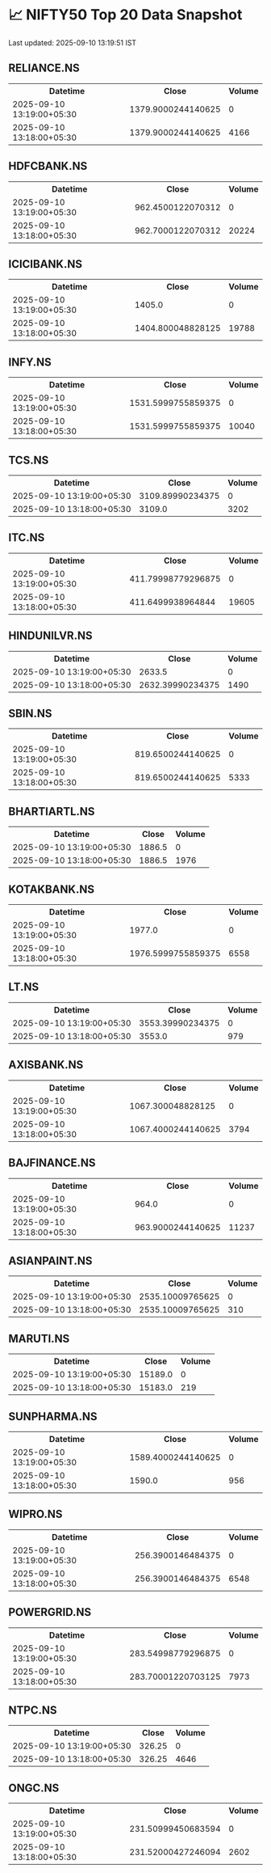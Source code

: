 # 📈 NIFTY50 Top 20 Data Snapshot

Last updated: 2025-09-10 13:19:51 IST

## RELIANCE.NS

<table>
  <tr><th>Datetime</th><th>Close</th><th>Volume</th></tr>
  <tr><td>2025-09-10 13:19:00+05:30</td><td>1379.9000244140625</td><td>0</td></tr>
  <tr><td>2025-09-10 13:18:00+05:30</td><td>1379.9000244140625</td><td>4166</td></tr>
</table>

## HDFCBANK.NS

<table>
  <tr><th>Datetime</th><th>Close</th><th>Volume</th></tr>
  <tr><td>2025-09-10 13:19:00+05:30</td><td>962.4500122070312</td><td>0</td></tr>
  <tr><td>2025-09-10 13:18:00+05:30</td><td>962.7000122070312</td><td>20224</td></tr>
</table>

## ICICIBANK.NS

<table>
  <tr><th>Datetime</th><th>Close</th><th>Volume</th></tr>
  <tr><td>2025-09-10 13:19:00+05:30</td><td>1405.0</td><td>0</td></tr>
  <tr><td>2025-09-10 13:18:00+05:30</td><td>1404.800048828125</td><td>19788</td></tr>
</table>

## INFY.NS

<table>
  <tr><th>Datetime</th><th>Close</th><th>Volume</th></tr>
  <tr><td>2025-09-10 13:19:00+05:30</td><td>1531.5999755859375</td><td>0</td></tr>
  <tr><td>2025-09-10 13:18:00+05:30</td><td>1531.5999755859375</td><td>10040</td></tr>
</table>

## TCS.NS

<table>
  <tr><th>Datetime</th><th>Close</th><th>Volume</th></tr>
  <tr><td>2025-09-10 13:19:00+05:30</td><td>3109.89990234375</td><td>0</td></tr>
  <tr><td>2025-09-10 13:18:00+05:30</td><td>3109.0</td><td>3202</td></tr>
</table>

## ITC.NS

<table>
  <tr><th>Datetime</th><th>Close</th><th>Volume</th></tr>
  <tr><td>2025-09-10 13:19:00+05:30</td><td>411.79998779296875</td><td>0</td></tr>
  <tr><td>2025-09-10 13:18:00+05:30</td><td>411.6499938964844</td><td>19605</td></tr>
</table>

## HINDUNILVR.NS

<table>
  <tr><th>Datetime</th><th>Close</th><th>Volume</th></tr>
  <tr><td>2025-09-10 13:19:00+05:30</td><td>2633.5</td><td>0</td></tr>
  <tr><td>2025-09-10 13:18:00+05:30</td><td>2632.39990234375</td><td>1490</td></tr>
</table>

## SBIN.NS

<table>
  <tr><th>Datetime</th><th>Close</th><th>Volume</th></tr>
  <tr><td>2025-09-10 13:19:00+05:30</td><td>819.6500244140625</td><td>0</td></tr>
  <tr><td>2025-09-10 13:18:00+05:30</td><td>819.6500244140625</td><td>5333</td></tr>
</table>

## BHARTIARTL.NS

<table>
  <tr><th>Datetime</th><th>Close</th><th>Volume</th></tr>
  <tr><td>2025-09-10 13:19:00+05:30</td><td>1886.5</td><td>0</td></tr>
  <tr><td>2025-09-10 13:18:00+05:30</td><td>1886.5</td><td>1976</td></tr>
</table>

## KOTAKBANK.NS

<table>
  <tr><th>Datetime</th><th>Close</th><th>Volume</th></tr>
  <tr><td>2025-09-10 13:19:00+05:30</td><td>1977.0</td><td>0</td></tr>
  <tr><td>2025-09-10 13:18:00+05:30</td><td>1976.5999755859375</td><td>6558</td></tr>
</table>

## LT.NS

<table>
  <tr><th>Datetime</th><th>Close</th><th>Volume</th></tr>
  <tr><td>2025-09-10 13:19:00+05:30</td><td>3553.39990234375</td><td>0</td></tr>
  <tr><td>2025-09-10 13:18:00+05:30</td><td>3553.0</td><td>979</td></tr>
</table>

## AXISBANK.NS

<table>
  <tr><th>Datetime</th><th>Close</th><th>Volume</th></tr>
  <tr><td>2025-09-10 13:19:00+05:30</td><td>1067.300048828125</td><td>0</td></tr>
  <tr><td>2025-09-10 13:18:00+05:30</td><td>1067.4000244140625</td><td>3794</td></tr>
</table>

## BAJFINANCE.NS

<table>
  <tr><th>Datetime</th><th>Close</th><th>Volume</th></tr>
  <tr><td>2025-09-10 13:19:00+05:30</td><td>964.0</td><td>0</td></tr>
  <tr><td>2025-09-10 13:18:00+05:30</td><td>963.9000244140625</td><td>11237</td></tr>
</table>

## ASIANPAINT.NS

<table>
  <tr><th>Datetime</th><th>Close</th><th>Volume</th></tr>
  <tr><td>2025-09-10 13:19:00+05:30</td><td>2535.10009765625</td><td>0</td></tr>
  <tr><td>2025-09-10 13:18:00+05:30</td><td>2535.10009765625</td><td>310</td></tr>
</table>

## MARUTI.NS

<table>
  <tr><th>Datetime</th><th>Close</th><th>Volume</th></tr>
  <tr><td>2025-09-10 13:19:00+05:30</td><td>15189.0</td><td>0</td></tr>
  <tr><td>2025-09-10 13:18:00+05:30</td><td>15183.0</td><td>219</td></tr>
</table>

## SUNPHARMA.NS

<table>
  <tr><th>Datetime</th><th>Close</th><th>Volume</th></tr>
  <tr><td>2025-09-10 13:19:00+05:30</td><td>1589.4000244140625</td><td>0</td></tr>
  <tr><td>2025-09-10 13:18:00+05:30</td><td>1590.0</td><td>956</td></tr>
</table>

## WIPRO.NS

<table>
  <tr><th>Datetime</th><th>Close</th><th>Volume</th></tr>
  <tr><td>2025-09-10 13:19:00+05:30</td><td>256.3900146484375</td><td>0</td></tr>
  <tr><td>2025-09-10 13:18:00+05:30</td><td>256.3900146484375</td><td>6548</td></tr>
</table>

## POWERGRID.NS

<table>
  <tr><th>Datetime</th><th>Close</th><th>Volume</th></tr>
  <tr><td>2025-09-10 13:19:00+05:30</td><td>283.54998779296875</td><td>0</td></tr>
  <tr><td>2025-09-10 13:18:00+05:30</td><td>283.70001220703125</td><td>7973</td></tr>
</table>

## NTPC.NS

<table>
  <tr><th>Datetime</th><th>Close</th><th>Volume</th></tr>
  <tr><td>2025-09-10 13:19:00+05:30</td><td>326.25</td><td>0</td></tr>
  <tr><td>2025-09-10 13:18:00+05:30</td><td>326.25</td><td>4646</td></tr>
</table>

## ONGC.NS

<table>
  <tr><th>Datetime</th><th>Close</th><th>Volume</th></tr>
  <tr><td>2025-09-10 13:19:00+05:30</td><td>231.50999450683594</td><td>0</td></tr>
  <tr><td>2025-09-10 13:18:00+05:30</td><td>231.52000427246094</td><td>2602</td></tr>
</table>

